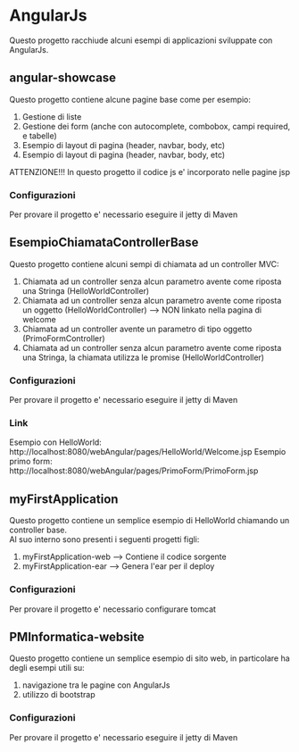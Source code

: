 # AngularJs
Questo progetto racchiude alcuni esempi di applicazioni sviluppate con AngularJs.

## angular-showcase
Questo progetto contiene alcune pagine base come per esempio: <br>
1. Gestione di liste<br>
2. Gestione dei form (anche con autocomplete, combobox, campi required, e tabelle)<br>
3. Esempio di layout di pagina (header, navbar, body, etc)<br>
4. Esempio di layout di pagina (header, navbar, body, etc)<br>

ATTENZIONE!!! In questo progetto il codice js e' incorporato nelle pagine jsp

### Configurazioni
Per provare il progetto e' necessario eseguire il jetty di Maven

## EsempioChiamataControllerBase
Questo progetto contiene alcuni sempi di chiamata ad un controller MVC: <br>
1. Chiamata ad un controller senza alcun parametro avente come riposta una Stringa (HelloWorldController)<br>
2. Chiamata ad un controller senza alcun parametro avente come riposta un oggetto (HelloWorldController) --> NON linkato nella pagina di welcome<br>
3. Chiamata ad un controller avente un parametro di tipo oggetto (PrimoFormController)<br>
4. Chiamata ad un controller senza alcun parametro avente come riposta una Stringa, la chiamata utilizza le promise (HelloWorldController)<br>

### Configurazioni
Per provare il progetto e' necessario eseguire il jetty di Maven

### Link
Esempio con HelloWorld: http://localhost:8080/webAngular/pages/HelloWorld/Welcome.jsp
Esempio primo form: http://localhost:8080/webAngular/pages/PrimoForm/PrimoForm.jsp

## myFirstApplication
Questo progetto contiene un semplice esempio di HelloWorld chiamando un controller base.<br>
Al suo interno sono presenti i seguenti progetti figli:<br>
1. myFirstApplication-web --> Contiene il codice sorgente<br>
2. myFirstApplication-ear --> Genera l'ear per il deploy<br>

### Configurazioni
Per provare il progetto e' necessario configurare tomcat

## PMInformatica-website
Questo progetto contiene un semplice esempio di sito web, in particolare ha degli esempi utili su:<br>
1. navigazione tra le pagine con AngularJs<br>
2. utilizzo di bootstrap<br>

### Configurazioni
Per provare il progetto e' necessario eseguire il jetty di Maven

